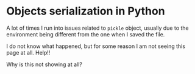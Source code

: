 # Objects serialization in Python

A lot of times I run into issues related to `pickle` object, usually due to the environment being different from the one when I saved the file. 

I do not know what happened, but for some reason I am not seeing this page at all. Help!!


Why is this not showing at all?
